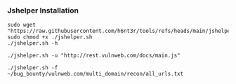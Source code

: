 ### Jshelper Installation
```
sudo wget "https://raw.githubusercontent.com/h6nt3r/tools/refs/heads/main/jshelper.sh"
sudo chmod +x ./jshelper.sh
./jshelper.sh -h
```
```
./jshelper.sh -u "http://rest.vulnweb.com/docs/main.js"
```
```
./jshelper.sh -f ~/bug_bounty/vulnweb.com/multi_domain/recon/all_urls.txt
```
